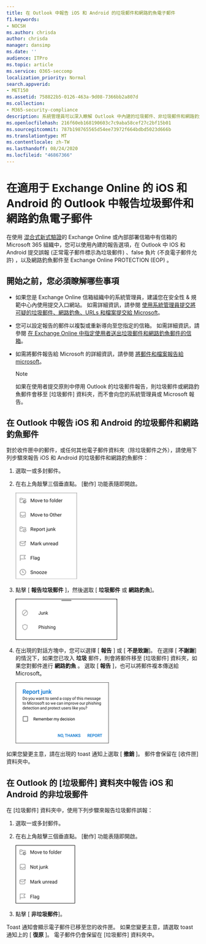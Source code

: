 ```yaml
---
title: 在 Outlook 中報告 iOS 和 Android 的垃圾郵件和網路釣魚電子郵件
f1.keywords:
- NOCSH
ms.author: chrisda
author: chrisda
manager: dansimp
ms.date: ''
audience: ITPro
ms.topic: article
ms.service: O365-seccomp
localization_priority: Normal
search.appverid:
- MET150
ms.assetid: 758822b5-0126-463a-9d08-7366bb2a807d
ms.collection:
- M365-security-compliance
description: 系統管理員可以深入瞭解 Outlook 中內建的垃圾郵件、非垃圾郵件和網路釣魚電子郵件報告選項，以供 iOS 和 Android。
ms.openlocfilehash: 216f60eb168190603c7c9aba58cef27c2bf15b01
ms.sourcegitcommit: 787b198765565d54ee73972f664bdbd5023d666b
ms.translationtype: MT
ms.contentlocale: zh-TW
ms.lasthandoff: 08/24/2020
ms.locfileid: "46867366"
---
```

# <a name="report-junk-and-phishing-email-in-outlook-for-ios-and-android-in-exchange-online"></a>在適用于 Exchange Online 的 iOS 和 Android 的 Outlook 中報告垃圾郵件和網路釣魚電子郵件

在使用 [混合式新式驗證](https://docs.microsoft.com/microsoft-365/enterprise/hybrid-modern-auth-overview?view=o365-worldwide)的 Exchange Online 或內部部署信箱中有信箱的 Microsoft 365 組織中，您可以使用內建的報告選項，在 Outlook 中 IOS 和 Android 提交誤報 (正常電子郵件標示為垃圾郵件) 、false 負片 (不良電子郵件允許) ，以及網路釣魚郵件至 Exchange Online PROTECTION (EOP) 。

## <a name="what-do-you-need-to-know-before-you-begin"></a>開始之前，您必須瞭解哪些事項

- 如果您是 Exchange Online 信箱組織中的系統管理員，建議您在安全性 & 規範中心內使用提交入口網站。 如需詳細資訊，請參閱 [使用系統管理員提交將可疑的垃圾郵件、網路釣魚、URLs 和檔案提交給 Microsoft](admin-submission.md)。

- 您可以設定報告的郵件以複製或重新導向至您指定的信箱。 如需詳細資訊，請參閱 [在 Exchange Online 中指定使用者送出垃圾郵件和網路釣魚郵件的信箱](user-submission.md)。

- 如需將郵件報告給 Microsoft 的詳細資訊，請參閱 [將郵件和檔案報告給 microsoft](report-junk-email-messages-to-microsoft.md)。

  > [!NOTE]
  > 如果在使用者提交原則中停用 Outlook 的垃圾郵件報告，則垃圾郵件或網路釣魚郵件會移至 [垃圾郵件] 資料夾，而不會向您的系統管理員或 Microsoft 報告。

## <a name="report-spam-and-phishing-messages-in-outlook-for-ios-and-android"></a>在 Outlook 中報告 iOS 和 Android 的垃圾郵件和網路釣魚郵件

對於收件匣中的郵件，或任何其他電子郵件資料夾（除垃圾郵件之外），請使用下列步驟來報告 iOS 和 Android 的垃圾郵件和網路釣魚郵件：

1. 選取一或多封郵件。
2. 在右上角敲擊三個垂直點。 [動作] 功能表隨即開啟。

   ![從 [動作] 功能表報告垃圾郵件或網路釣魚電子郵件](../../media/Android-report-as-junk-dialog.png)

3. 點擊 [ **報告垃圾郵件** ]，然後選取 [ **垃圾郵件** 或 **網路釣魚**]。

   ![報告垃圾郵件或網路釣魚電子郵件](../../media/Android-report-junk-or-phishing.png)

4. 在出現的對話方塊中，您可以選擇 [ **報告** ] 或 [ **不是致謝**]。 在選擇 [ **不謝謝**] 的情況下，如果您已攻入 **垃圾** 郵件，則會將郵件移至 [垃圾郵件] 資料夾，如果您對郵件進行 **網路釣魚** 。 選取 [ **報告** ]，也可以將郵件複本傳送給 Microsoft。

   ![報告垃圾郵件或網路釣魚電子郵件報告選項](../../media/Android-junk-email-reporting-options.png)

如果您變更主意，請在出現的 toast 通知上選取 [ **撤銷** ]。 郵件會保留在 [收件匣] 資料夾中。

## <a name="report-non-spam-messages-from-the-junk-folder-in-outlook-for-ios-and-android"></a>在 Outlook 的 [垃圾郵件] 資料夾中報告 iOS 和 Android 的非垃圾郵件

在 [垃圾郵件] 資料夾中，使用下列步驟來報告垃圾郵件誤報：

1. 選取一或多封郵件。
2. 在右上角敲擊三個垂直點。 [動作] 功能表隨即開啟。

   ![從 [動作] 功能表報告非垃圾郵件](../../media/Android-not-junk-email.png)

3. 點擊 [ **非垃圾郵件**]。

Toast 通知會顯示電子郵件已移至您的收件匣。 如果您變更主意，請選取 toast 通知上的 [ **復原** ]。 電子郵件仍會保留在 [垃圾郵件] 資料夾中。
